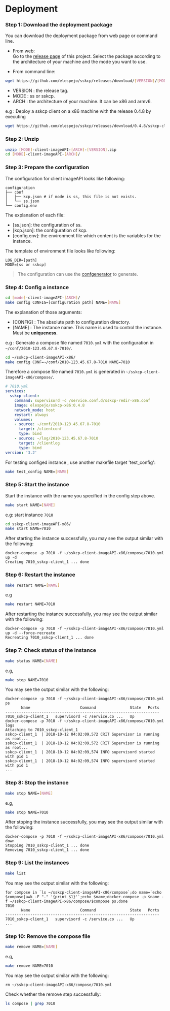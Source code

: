 # Deployment

### Step 1: Download the deployment package
    
You can download the deployment package from web page or command line.

* From web:  
Go to the [release page](https://github.com/elespejo/sskcp/releases) of this project. Select the package according to the architecture of your machine and the mode you want to use.

* From command line:  
```bash
wget https://github.com/elespejo/sskcp/releases/download/[VERSION]/[MODE]-client-imageAPI-[ARCH]-[VERSION].zip
```
  * VERSION : the release tag.
  * MODE : ss or sskcp.
  * ARCH : the architecture of your machine. It can be x86 and armv6.

  e.g : Deploy a sskcp client on a x86 machine with the release 0.4.8 by executing
  ```bash
  wget https://github.com/elespejo/sskcp/releases/download/0.4.8/sskcp-client-imageAPI-x86-0.4.8.zip
  ```

### Step 2: Unzip

```bash
unzip [MODE]-client-imageAPI-[ARCH]-[VERSION].zip
cd [MODE]-client-imageAPI-[ARCH]/
```

### Step 3: Prepare the configuration

The configuration for client imageAPI looks like following:
```
configuration
├── conf
│   ├── kcp.json # if mode is ss, this file is not exists.
│   └── ss.json 
└── config.env
```
The explanation of each file:
* [ss.json]: the configuration of ss.
* [kcp.json]: the configuration of kcp.
* [config.env]: the environment file which content is the variables for the instance.

The template of environment file looks like following:
```env
LOG_DIR=[path]
MODE=[ss or sskcp]
```
> The configuration can use the [confgenerator](GENCONF_CLIENT.md) to generate. 

### Step 4: Config a instance
```bash
cd [mode]-client-imageAPI-[ARCH]/
make config CONFIG=[configuration path] NAME=[NAME]
```
The explanation of those arguments:
* [CONFIG] : The absolute path to configuration directory.  
* [NAME] : The instance name. This name is used to control the instance. Must be **uniqueness**.

e.g : Generate a compose file named `7010.yml` with the configuration in `~/conf/2010-123.45.67.8-7010/`.
```bash
cd ~/sskcp-client-imageAPI-x86/
make config CONF=~/conf/2010-123.45.67.8-7010 NAME=7010
```
Therefore a compose file named `7010.yml` is generated in `~/sskcp-client-imageAPI-x86/compose/`.
```yaml
# 7010.yml
services:
  sskcp-client:
    command: supervisord -c /service.conf.d/sskcp-redir-x86.conf
    image: elespejo/sskcp-x86:0.4.8
    network_mode: host
    restart: always
    volumes:
    - source: ~/conf/2010-123.45.67.8-7010
      target: /clientconf
      type: bind
    - source: ~/log/2010-123.45.67.8-7010
      target: /clientlog
      type: bind
version: '3.2'
```

For testing configed instance , use another makefile target 'test_config':
```bash
make test_config NAME=[NAME]
``` 

### Step 5: Start the instance
Start the instance with the name you specified in the config step above.
```bash 
make start NAME=[NAME]
```
e.g: start instance `7010`
```bash
cd sskcp-client-imageAPI-x86/
make start NAME=7010
```
After starting the instance successfully, you may see the output similar with the following: 
```
docker-compose -p 7010 -f ~/sskcp-client-imageAPI-x86/compose/7010.yml up -d
Creating 7010_sskcp-client_1 ... done
```

### Step 6: Restart the instance
```bash
make restart NAME=[NAME]
```
e.g
```bash
make restart NAME=7010
```
After restarting the instance successfully, you may see the output similar with the following:
```
docker-compose -p 7010 -f ~/sskcp-client-imageAPI-x86/compose/7010.yml up -d --force-recreate
Recreating 7010_sskcp-client_1 ... done
```

### Step 7: Check status of the instance
```bash
make status NAME=[NAME]
```
e.g,
```bash
make stop NAME=7010
```
You may see the output similar with the following:
```
docker-compose -p 7010 -f ~/sskcp-client-imageAPI-x86/compose/7010.yml ps
       Name                      Command               State   Ports
--------------------------------------------------------------------
7010_sskcp-client_1   supervisord -c /service.co ...   Up
docker-compose -p 7010 -f ~/sskcp-client-imageAPI-x86/compose/7010.yml logs
Attaching to 7010_sskcp-client_1
sskcp-client_1  | 2018-10-12 04:02:09,572 CRIT Supervisor is running as root...
sskcp-client_1  | 2018-10-12 04:02:09,572 CRIT Supervisor is running as root...
sskcp-client_1  | 2018-10-12 04:02:09,574 INFO supervisord started with pid 1
sskcp-client_1  | 2018-10-12 04:02:09,574 INFO supervisord started with pid 1
...
```

### Step 8: Stop the instance
```bash
make stop NAME=[NAME]
```
e.g,
```bash
make stop NAME=7010
```
After stoping the instance successfully, you may see the output similar with the following:
```
docker-compose -p 7010 -f ~/sskcp-client-imageAPI-x86/compose/7010.yml down
Stopping 7010_sskcp-client_1 ... done
Removing 7010_sskcp-client_1 ... done
```

### Step 9: List the instances
```bash
make list
```
You may see the output similar with the following:
```
for compose in `ls ~/sskcp-client-imageAPI-x86/compose`;do name=`echo $compose|awk -F "." '{print $1}'`;echo $name;docker-compose -p $name -f ~/sskcp-client-imageAPI-x86/compose/$compose ps;done
7010
       Name                      Command               State   Ports
--------------------------------------------------------------------
7010_sskcp-client_1   supervisord -c /service.co ...   Up
...
```

### Step 10: Remove the compose file
```bash
make remove NAME=[NAME]
```
e.g,
```bash
make remove NAME=7010
```
You may see the output similar with the following:
```
rm ~/sskcp-client-imageAPI-x86/compose/7010.yml
```
Check whether the remove step successfully:
```bash
ls compose | grep 7010
```


